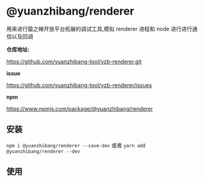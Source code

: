 # @yuanzhibang/renderer <!-- {docsify-ignore} -->

用来进行猿之棒开放平台拓展的调试工具,模拟 renderer 进程和 node 进行进行通信以及回调

**仓库地址:**

https://github.com/yuanzhibang-tool/yzb-renderer.git

**issue**

https://github.com/yuanzhibang-tool/yzb-renderer/issues

**npm**

https://www.npmjs.com/package/@yuanzhibang/renderer

## 安装

`npm i @yuanzhibang/renderer --save-dev`
或者
`yarn add @yuanzhibang/renderer --dev`

## 使用
